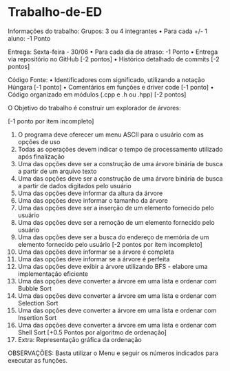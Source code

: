 # Trabalho-de-ED

Informações do trabalho:
Grupos: 3 ou 4 integrantes
• Para cada +/- 1 aluno: -1 Ponto

Entrega: Sexta-feira - 30/06
• Para cada dia de atraso: -1 Ponto
• Entrega via repositório no GitHub [-2 pontos]
• Histórico detalhado de commits [-2 pontos]

Código Fonte:
• Identificadores com significado, utilizando a notação Húngara [-1 ponto]
• Comentários em funções e driver code [-1 ponto]
• Código organizado em módulos (.cpp e .h ou .hpp) [-2 pontos]

O Objetivo do trabalho é construir um explorador de árvores:

[-1 ponto por item incompleto]
01. O programa deve oferecer um menu ASCII para o usuário com as opções de uso
02. Todas as operações devem indicar o tempo de processamento utilizado após finalização
03. Uma das opções deve ser a construção de uma árvore binária de busca a partir de um arquivo texto
04. Uma das opções deve ser a construção de uma árvore binária de busca a partir de dados digitados pelo usuário
05. Uma das opções deve informar da altura da árvore
06. Uma das opções deve informar o tamanho da árvore
07. Uma das opções deve ser a inserção de um elemento fornecido pelo usuário
08. Uma das opções deve ser a remoção de um elemento fornecido pelo usuário
09. Uma das opções deve ser a busca do endereço de memória de um elemento fornecido pelo usuário
[-2 pontos por item incompleto]
10. Uma das opções deve informar se a árvore é completa
11. Uma das opções deve informar se a árvore é perfeita
12. Uma das opções deve exibir a árvore utilizando BFS - elabore uma implementação eficiente
13. Uma das opções deve converter a árvore em uma lista e ordenar com Bubble Sort
14. Uma das opções deve converter a árvore em uma lista e ordenar com Selection Sort
15. Uma das opções deve converter a árvore em uma lista e ordenar com Insertion Sort
16. Uma das opções deve converter a árvore em uma lista e ordenar com Shell Sort
[+0.5 Pontos por algoritmo de ordenação]
17. Extra: Representação gráfica da ordenação

OBSERVAÇÕES: Basta utilizar o Menu e seguir os números indicados para executar as funções.
